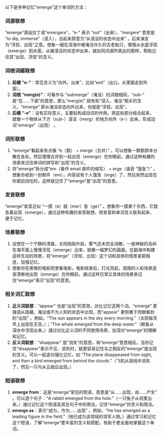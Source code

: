 以下是多种记忆“emerge”这个单词的方法：

### 词源联想
“emerge”源自拉丁语“emergere”，“e-” 表示 “out”（出来），“mergere” 意思是 “to dip, immerse”（浸入），合起来原意为“从浸没的状态中出来” ，后来演变为“浮现、出现”之意。想象一艘在深海中被淹没许久的古老船只，慢慢从水底浮现（emerge）到水面，从被浸没的状态中出来，就如同词源所表达的那样，帮助记住其“出现、浮现”的含义。

### 词根词缀联想
1. **前缀 “e-”**：常见含义为“向外，出来”，比如“exit”（出口，从里面走到外面）。
2. **词根 “merg(e)”**：可看作与 “submerge”（淹没）的词根相同，“sub-” 是“在……下面”的意思，那么“merg(e)” 就有和“浸入、淹没”相关的含义。“emerge” 即从淹没状态向外出来，也就是“浮现，出现”。
3. **后缀 “-e”**：没有实际意义，主要起构成动词的作用。把这些部分结合起来，就像一个物体从下方（sub-）浸没（merg）的地方向外（e-）出来，形成动词“emerge”（出现） 。

### 词形联想
1. “emerge”看起来有点像 “e（鹅） + merge（合并）” 。可以想象一群鹅原本分散在各处，然后慢慢合并到一起出现（emerge）在你眼前，通过这种有趣的场景来记住单词的拼写和“出现”的含义。
2. 将“emerge”拆分成“em（看作 email 邮件的缩写） + erge（谐音 “饿急”）” 。想象你收到一封邮件（em），内容说有个人饿急（erge）了，然后突然出现在你面前找吃的，这样就记住了“emerge”是“出现”的意思。

### 发音联想
“emerge”发音近似 “一摸（e）就（mer）急（ge）” 。想象你一摸某个东西，它就急着出现（emerge），通过这种有趣的发音联想，把发音和单词含义联系起来，便于记忆。

### 场景联想
1. 设想在一个宁静的清晨，太阳刚刚升起，雾气还未完全消散，一座神秘的岛屿在海平面上慢慢浮现（emerge）出来，就像一幅梦幻的画面。在脑海中构建这样生动的场景，将“emerge”（浮现、出现）这个词和具体的情景紧密相连，加强记忆。
2. 想象你在黑暗的电影院里看电影，电影结束后，灯光亮起，周围的人和场景逐渐清晰地出现（emerge）在你眼前。通过这样日常又具体的场景来记住“emerge”表示“出现”的意思。

### 相关词汇联想
1. **近义词联想**：“appear” 也是“出现”的意思，对比记忆这两个词。“emerge” 更强调从隐藏、淹没或不为人知的状态中出现，而“appear” 更侧重于肉眼看到的“出现” 。例如，“The sun appears in the sky every morning.”（太阳每天早上出现在天空。）；“The whale emerged from the deep water.”（鲸鱼从深水中浮现出来。）通过对比近义词的不同使用场景，加深对“emerge”的理解和记忆。
2. **反义词联想**：“disappear” 是“消失”的意思，和“emerge”意思相反。当你记住“disappear”表示不见、消失时，就更容易记住与之相反的“emerge”是出现的含义。可以一起造句强化记忆，如 “The plane disappeared from sight, and then a bird emerged from behind the clouds.”（飞机从视线中消失了，然后一只鸟从云层后出现。）

### 短语联想
1. **emerge from**：这是“emerge”常见的短语，意思是“从……出现，由……产生” 。可以造个句子：“A rabbit emerged from the hole.”（一只兔子从洞里出来。）通过记忆这个短语及其在句子中的用法，记住“emerge”的含义和用法。
2. **emerge as**：表示“成为，作为……出现” 。例如，“He has emerged as a leading figure in the field.”（他已成为该领域的领军人物。）通过学习和记忆这个短语，了解“emerge”更丰富的含义和搭配，有助于更全面地掌握这个单词。 